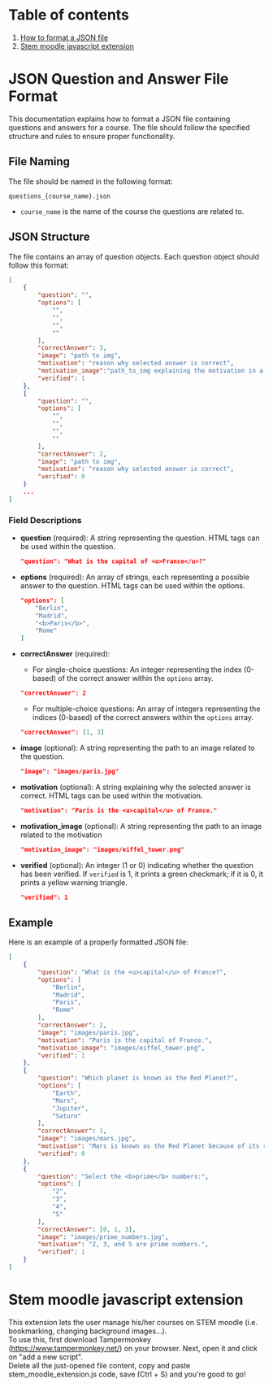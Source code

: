 # Table of contents
1. [How to format a JSON file](#json-question-and-answer-file-format)
2. [Stem moodle javascript extension](#stem-moodle-javascript-extension)

# JSON Question and Answer File Format

This documentation explains how to format a JSON file containing questions and answers for a course. The file should follow the specified structure and rules to ensure proper functionality.

## File Naming

The file should be named in the following format:
```
questions_{course_name}.json
```
- `course_name` is the name of the course the questions are related to.

## JSON Structure

The file contains an array of question objects. Each question object should follow this format:
```json
[
    {
        "question": "",
        "options": [
            "",
            "",
            "",
            ""
        ],
        "correctAnswer": 3,
        "image": "path to img",
        "motivation": "reason why selected answer is correct",
        "motivation_image":"path_to_img explaining the motivation in a better way",
        "verified": 1
    },
    {
        "question": "",
        "options": [
            "",
            "",
            "",
            ""
        ],
        "correctAnswer": 2,
        "image": "path to img",
        "motivation": "reason why selected answer is correct",
        "verified": 0
    }
    ...
]
```

### Field Descriptions

- **question** (required): A string representing the question. HTML tags can be used within the question.
  ```json
  "question": "What is the capital of <u>France</u>?"
  ```

- **options** (required): An array of strings, each representing a possible answer to the question. HTML tags can be used within the options.
  ```json
  "options": [
      "Berlin",
      "Madrid",
      "<b>Paris</b>",
      "Rome"
  ]
  ```

- **correctAnswer** (required): 
  - For single-choice questions: An integer representing the index (0-based) of the correct answer within the `options` array.
  ```json
  "correctAnswer": 2
  ```
  - For multiple-choice questions: An array of integers representing the indices (0-based) of the correct answers within the `options` array.
  ```json
  "correctAnswer": [1, 3]
  ```

- **image** (optional): A string representing the path to an image related to the question.
  ```json
  "image": "images/paris.jpg"
  ```

- **motivation** (optional): A string explaining why the selected answer is correct. HTML tags can be used within the motivation.
  ```json
  "motivation": "Paris is the <u>capital</u> of France."
  ```

- **motivation_image** (optional): A string representing the path to an image related to the motivation
  ```json
  "motivation_image": "images/eiffel_tower.png"
  ```

- **verified** (optional): An integer (1 or 0) indicating whether the question has been verified. If `verified` is 1, it prints a green checkmark; if it is 0, it prints a yellow warning triangle.
  ```json
  "verified": 1
  ```

## Example

Here is an example of a properly formatted JSON file:
```json
[
    {
        "question": "What is the <u>capital</u> of France?",
        "options": [
            "Berlin",
            "Madrid",
            "Paris",
            "Rome"
        ],
        "correctAnswer": 2,
        "image": "images/paris.jpg",
        "motivation": "Paris is the capital of France.",
        "motivation_image": "images/eiffel_tower.png",
        "verified": 1
    },
    {
        "question": "Which planet is known as the Red Planet?",
        "options": [
            "Earth",
            "Mars",
            "Jupiter",
            "Saturn"
        ],
        "correctAnswer": 1,
        "image": "images/mars.jpg",
        "motivation": "Mars is known as the Red Planet because of its reddish appearance.",
        "verified": 0
    },
    {
        "question": "Select the <b>prime</b> numbers:",
        "options": [
            "2",
            "3",
            "4",
            "5"
        ],
        "correctAnswer": [0, 1, 3],
        "image": "images/prime_numbers.jpg",
        "motivation": "2, 3, and 5 are prime numbers.",
        "verified": 1
    }
]
```

# Stem moodle javascript extension
This extension lets the user manage his/her courses on STEM moodle (i.e. bookmarking, changing background images...).  
To use this, first download Tampermonkey (https://www.tampermonkey.net/) on your browser. Next, open it and click on "add a new script".  
Delete all the just-opened file content, copy and paste stem_moodle_extension.js code, save (Ctrl + S) and you're good to go!
